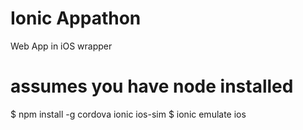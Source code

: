 # Ionic Appathon
Web App in iOS wrapper

# assumes you have node installed
$ npm install -g cordova ionic ios-sim
$ ionic emulate ios
